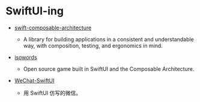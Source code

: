 # SwiftUI-ing

- [swift-composable-architecture](https://github.com/pointfreeco/swift-composable-architecture)
  - A library for building applications in a consistent and understandable way, with composition, testing, and ergonomics in mind.

- [isowords](https://github.com/pointfreeco/isowords)
  - Open source game built in SwiftUI and the Composable Architecture.

- [WeChat-SwiftUI](https://github.com/Lebron1992/WeChat-SwiftUI)
  - 用 SwiftUI 仿写的微信。
